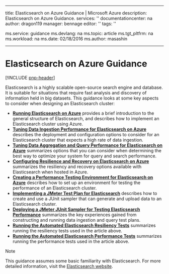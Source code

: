 
---
title: Elasticsearch on Azure Guidance | Microsoft Azure
description: Elasticsearch on Azure Guidance.
services: ''
documentationcenter: na
author: dragon119
manager: bennage
editor: ''
tags: ''

ms.service: guidance
ms.devlang: na
ms.topic: article
ms.tgt_pltfrm: na
ms.workload: na
ms.date: 02/18/2016
ms.author: masashin

---
# Elasticsearch on Azure Guidance
[!INCLUDE [pnp-header](../../includes/guidance-pnp-header-include.md)]

Elasticsearch is a highly scalable open-source search engine and database. It is suitable for situations that require fast analysis and discovery of information held in big datasets. This guidance looks at some key aspects to consider when designing an Elasticsearch cluster: 

* **[Running Elasticsearch on Azure][Running Elasticsearch on Azure]** provides a brief introduction to the general structure of Elasticsearch, and  describes how to implement an Elasticsearch cluster using Azure.
* **[Tuning Data Ingestion Performance for Elasticsearch on Azure][Tuning Data Ingestion Performance for Elasticsearch on Azure]** describes the deployment and configuration options to consider for an Elasticsearch cluster that expects a high rate of data ingestion.
* **[Tuning Data Aggregation and Query Performance for Elasticsearch on Azure][Tuning Data Aggregation and Query Performance for Elasticsearch on Azure]** summarizes options that you can consider when determining the best way to optimize your system for query and search performance.
* **[Configuring Resilience and Recovery on Elasticsearch on Azure][Configuring Resilience and Recovery on Elasticsearch on Azure]** summarizes the resiliency and recovery options available with Elasticsearch when hosted in Azure.
* **[Creating a Performance Testing Environment for Elasticsearch on Azure][Creating a Performance Testing Environment for Elasticsearch on Azure]** describes how to set up an environment for testing the performance of an Elasticsearch cluster.
* **[Implementing a JMeter Test Plan for Elasticsearch][Implementing a JMeter Test Plan for Elasticsearch]** describes how to create and use a JUnit sampler that can generate and upload data to an Elasticsearch cluster.
* **[Deploying a JMeter JUnit Sampler for Testing Elasticsearch Performance][Deploying a JMeter JUnit Sampler for Testing Elasticsearch Performance]** summarizes the key experiences gained from constructing and running data ingestion and query test plans. 
* **[Running the Automated Elasticsearch Resiliency Tests][Running the Automated Elasticsearch Resiliency Tests]** summarizes running the resiliency tests used in the article above.
* **[Running the Automated Elasticsearch Performance Tests][Running the Automated Elasticsearch Performance Tests]** summarizes running the performance tests used in the article above.

> [!NOTE]
> This guidance assumes some basic familiarity with Elasticsearch. For more 
> detailed information, visit the [Elasticsearch website](https://www.elastic.co/products/elasticsearch).
> 
> 

[Running Elasticsearch on Azure]: guidance-elasticsearch-running-on-azure.md
[Tuning Data Ingestion Performance for Elasticsearch on Azure]: guidance-elasticsearch-tuning-data-ingestion-performance.md
[Creating a Performance Testing Environment for Elasticsearch on Azure]: guidance-elasticsearch-creating-performance-testing-environment.md
[Implementing a JMeter Test Plan for Elasticsearch]: guidance-elasticsearch-implementing-jmeter-test-plan.md
[Deploying a JMeter JUnit Sampler for Testing Elasticsearch Performance]: guidance-elasticsearch-deploying-jmeter-junit-sampler.md
[Tuning Data Aggregation and Query Performance for Elasticsearch on Azure]: guidance-elasticsearch-tuning-data-aggregation-and-query-performance.md
[Configuring Resilience and Recovery on Elasticsearch on Azure]: guidance-elasticsearch-configuring-resilience-and-recovery.md
[Running the Automated Elasticsearch Resiliency Tests]: guidance-elasticsearch-running-automated-resilience-tests.md
[Running the Automated Elasticsearch Performance Tests]: guidance-elasticsearch-running-automated-performance-tests.md
